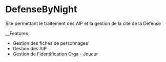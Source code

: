 # DefenseByNight
Site permettant le traitement des AIP et la gestion de la cité de la Défense

__Features

- Gestion des fiches de personnages
- Gestion des AIP
- Gestion de l'identification Orga - Joueur
